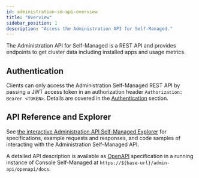```yaml
---
id: administration-sm-api-overview
title: "Overview"
sidebar_position: 1
description: "Access the Administration API for Self-Managed."
---
```


The Administration API for Self-Managed is a REST API and provides endpoints to get cluster data including installed apps and usage metrics.

## Authentication

Clients can only access the Administration Self-Managed REST API by passing a JWT access token in an authorization header `Authorization: Bearer <TOKEN>`. Details are covered in the [Authentication](./administration-sm-api-authentication.md) section.

## API Reference and Explorer

See [the interactive Administration API Self-Managed Explorer][administration-api-explorer] for specifications, example requests and responses, and code samples of interacting with the Administration Self-Managed API.

A detailed API description is available as [OpenAPI](https://www.openapis.org/) specification in a running instance of Console Self-Managed at `https://${base-url}/admin-api/openapi/docs`.

[administration-api-explorer]: ./specifications/administration-api-self-managed.info.mdx
